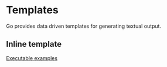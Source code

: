 # Templates

Go provides data driven templates for generating textual output.

## Inline template

[Executable examples](../examples/inline/templates_test.go)